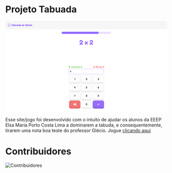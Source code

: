 # Projeto Tabuada

![Preview](./img/preview.png "Preview of project")

Esse site/jogo foi desenvolvido com o intuito de ajudar os alunos da EEEP Elsa Maria Porto Costa Lima a dominarem a tabuda, e consequentemente, tirarem uma nota boa teste do professor Glécio. Jogue [clicando aqui](https://ldavi05.github.io/projeto-tabuada/)

# Contribuidores

![Contribuidores](https://contributors-img.web.app/image?repo=LDavi05/projeto-tabuada&max=500)
